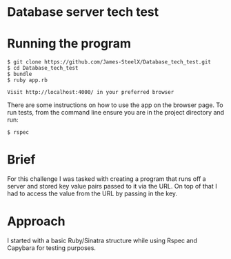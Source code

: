 # Database server tech test

# Running the program

```
$ git clone https://github.com/James-SteelX/Database_tech_test.git
$ cd Database_tech_test
$ bundle
$ ruby app.rb

Visit http://localhost:4000/ in your preferred browser
```
There are some instructions on how to use the app on the browser page.
To run tests, from the command line ensure you are in the project directory
and run:
```
$ rspec
```

# Brief
For this challenge I was tasked with creating a program that runs off a server and
stored key value pairs passed to it via the URL. On top of that I had to access the value from the URL by passing in the key.

# Approach
I started with a basic Ruby/Sinatra structure while using Rspec and Capybara for
testing purposes.
